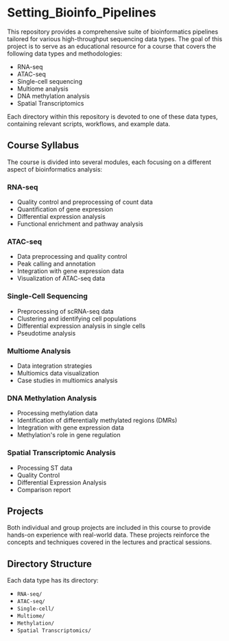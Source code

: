 # Setting_Bioinfo_Pipelines

This repository provides a comprehensive suite of bioinformatics pipelines tailored for various high-throughput sequencing data types. The goal of this project is to serve as an educational resource for a course that covers the following data types and methodologies:

- RNA-seq
- ATAC-seq
- Single-cell sequencing
- Multiome analysis
- DNA methylation analysis
- Spatial Transcriptomics

Each directory within this repository is devoted to one of these data types, containing relevant scripts, workflows, and example data.

## Course Syllabus

The course is divided into several modules, each focusing on a different aspect of bioinformatics analysis:

### RNA-seq

- Quality control and preprocessing of count data
- Quantification of gene expression
- Differential expression analysis
- Functional enrichment and pathway analysis

### ATAC-seq

- Data preprocessing and quality control
- Peak calling and annotation
- Integration with gene expression data
- Visualization of ATAC-seq data

### Single-Cell Sequencing

- Preprocessing of scRNA-seq data
- Clustering and identifying cell populations
- Differential expression analysis in single cells
- Pseudotime analysis

### Multiome Analysis

- Data integration strategies
- Multiomics data visualization
- Case studies in multiomics analysis

### DNA Methylation Analysis

- Processing methylation data
- Identification of differentially methylated regions (DMRs)
- Integration with gene expression data
- Methylation's role in gene regulation

### Spatial Transcriptomic Analysis

- Processing ST data
- Quality Control
- Differential Expression Analysis
- Comparison report


## Projects

Both individual and group projects are included in this course to provide hands-on experience with real-world data. These projects reinforce the concepts and techniques covered in the lectures and practical sessions.

## Directory Structure

Each data type has its directory:

- `RNA-seq/`
- `ATAC-seq/`
- `Single-cell/`
- `Multiome/`
- `Methylation/`
- `Spatial Transcriptomics/`


